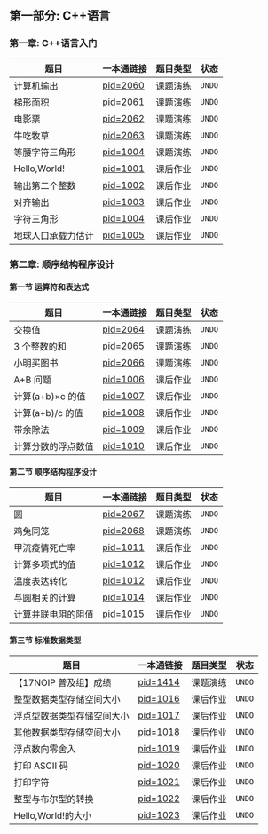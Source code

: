 ## 第一部分: C++语言

### 第一章: C++语言入门

| 题目               | 一本通链接                                                      | 题目类型                                               | 状态   |
| ------------------ | --------------------------------------------------------------- | ------------------------------------------------------ | ------ |
| 计算机输出         | [pid=2060](http://ybt.ssoier.cn:8088/problem_show.php?pid=2060) | [课题演练](../01-一本通/ch01/classroom/Q-01/README.md) | `UNDO` |
| 梯形面积           | [pid=2061](http://ybt.ssoier.cn:8088/problem_show.php?pid=2061) | 课题演练                                               | `UNDO` |
| 电影票             | [pid=2062](http://ybt.ssoier.cn:8088/problem_show.php?pid=2062) | 课题演练                                               | `UNDO` |
| 牛吃牧草           | [pid=2063](http://ybt.ssoier.cn:8088/problem_show.php?pid=2063) | 课题演练                                               | `UNDO` |
| 等腰字符三角形     | [pid=1004](http://ybt.ssoier.cn:8088/problem_show.php?pid=1004) | 课题演练                                               | `UNDO` |
| Hello,World!       | [pid=1001](http://ybt.ssoier.cn:8088/problem_show.php?pid=1001) | 课后作业                                               | `UNDO` |
| 输出第二个整数     | [pid=1002](http://ybt.ssoier.cn:8088/problem_show.php?pid=1002) | 课后作业                                               | `UNDO` |
| 对齐输出           | [pid=1003](http://ybt.ssoier.cn:8088/problem_show.php?pid=1003) | 课后作业                                               | `UNDO` |
| 字符三角形         | [pid=1004](http://ybt.ssoier.cn:8088/problem_show.php?pid=1004) | 课后作业                                               | `UNDO` |
| 地球人口承载力估计 | [pid=1005](http://ybt.ssoier.cn:8088/problem_show.php?pid=1005) | 课后作业                                               | `UNDO` |

### 第二章: 顺序结构程序设计

#### 第一节 运算符和表达式

| 题目               | 一本通链接                                                      | 题目类型 | 状态   |
| ------------------ | --------------------------------------------------------------- | -------- | ------ |
| 交换值             | [pid=2064](http://ybt.ssoier.cn:8088/problem_show.php?pid=2064) | 课题演练 | `UNDO` |
| 3 个整数的和       | [pid=2065](http://ybt.ssoier.cn:8088/problem_show.php?pid=2065) | 课题演练 | `UNDO` |
| 小明买图书         | [pid=2066](http://ybt.ssoier.cn:8088/problem_show.php?pid=2066) | 课题演练 | `UNDO` |
| A+B 问题           | [pid=1006](http://ybt.ssoier.cn:8088/problem_show.php?pid=1006) | 课后作业 | `UNDO` |
| 计算(a+b)×c 的值   | [pid=1007](http://ybt.ssoier.cn:8088/problem_show.php?pid=1007) | 课后作业 | `UNDO` |
| 计算(a+b)/c 的值   | [pid=1008](http://ybt.ssoier.cn:8088/problem_show.php?pid=1008) | 课后作业 | `UNDO` |
| 带余除法           | [pid=1009](http://ybt.ssoier.cn:8088/problem_show.php?pid=1009) | 课后作业 | `UNDO` |
| 计算分数的浮点数值 | [pid=1010](http://ybt.ssoier.cn:8088/problem_show.php?pid=1010) | 课后作业 | `UNDO` |

#### 第二节 顺序结构程序设计

| 题目               | 一本通链接                                                      | 题目类型 | 状态   |
| ------------------ | --------------------------------------------------------------- | -------- | ------ |
| 圆                 | [pid=2067](http://ybt.ssoier.cn:8088/problem_show.php?pid=2067) | 课题演练 | `UNDO` |
| 鸡兔同笼           | [pid=2068](http://ybt.ssoier.cn:8088/problem_show.php?pid=2068) | 课题演练 | `UNDO` |
| 甲流疫情死亡率     | [pid=1011](http://ybt.ssoier.cn:8088/problem_show.php?pid=1011) | 课后作业 | `UNDO` |
| 计算多项式的值     | [pid=1012](http://ybt.ssoier.cn:8088/problem_show.php?pid=1012) | 课后作业 | `UNDO` |
| 温度表达转化       | [pid=1012](http://ybt.ssoier.cn:8088/problem_show.php?pid=1013) | 课后作业 | `UNDO` |
| 与圆相关的计算     | [pid=1014](http://ybt.ssoier.cn:8088/problem_show.php?pid=1014) | 课后作业 | `UNDO` |
| 计算并联电阻的阻值 | [pid=1015](http://ybt.ssoier.cn:8088/problem_show.php?pid=1015) | 课后作业 | `UNDO` |

#### 第三节 标准数据类型

| 题目                       | 一本通链接                                                      | 题目类型 | 状态   |
| -------------------------- | --------------------------------------------------------------- | -------- | ------ |
| 【17NOIP 普及组】成绩      | [pid=1414](http://ybt.ssoier.cn:8088/problem_show.php?pid=1414) | 课题演练 | `UNDO` |
| 整型数据类型存储空间大小   | [pid=1016](http://ybt.ssoier.cn:8088/problem_show.php?pid=1016) | 课后作业 | `UNDO` |
| 浮点型数据类型存储空间大小 | [pid=1017](http://ybt.ssoier.cn:8088/problem_show.php?pid=1017) | 课后作业 | `UNDO` |
| 其他数据类型存储空间大小   | [pid=1018](http://ybt.ssoier.cn:8088/problem_show.php?pid=1018) | 课后作业 | `UNDO` |
| 浮点数向零舍入             | [pid=1019](http://ybt.ssoier.cn:8088/problem_show.php?pid=1019) | 课后作业 | `UNDO` |
| 打印 ASCII 码              | [pid=1020](http://ybt.ssoier.cn:8088/problem_show.php?pid=1020) | 课后作业 | `UNDO` |
| 打印字符                   | [pid=1021](http://ybt.ssoier.cn:8088/problem_show.php?pid=1021) | 课后作业 | `UNDO` |
| 整型与布尔型的转换         | [pid=1022](http://ybt.ssoier.cn:8088/problem_show.php?pid=1022) | 课后作业 | `UNDO` |
| Hello,World!的大小         | [pid=1023](http://ybt.ssoier.cn:8088/problem_show.php?pid=1023) | 课后作业 | `UNDO` |

